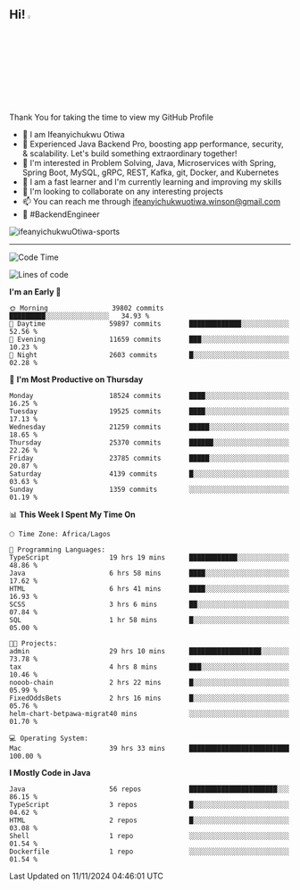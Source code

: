 <!-- BLOG-POST-LIST:START --><!-- BLOG-POST-LIST:END -->

## Hi! <img src="https://media.giphy.com/media/hvRJCLFzcasrR4ia7z/giphy.gif" width="4%"> 

Thank You for taking the time to view my GitHub Profile

- 👋 I am Ifeanyichukwu Otiwa
- 🚀 Experienced Java Backend Pro, boosting app performance, security, & scalability. Let's build something extraordinary together!
- 👀 I'm interested in Problem Solving, Java, Microservices with Spring, Spring Boot, MySQL, gRPC, REST, Kafka, git, Docker, and Kubernetes
- 🌱 I am a fast learner and I'm currently learning and improving my skills
- 💞️ I'm looking to collaborate on any interesting projects
- 📫 You can reach me through ifeanyichukwuotiwa.winson@gmail.com
- 🚀 #BackendEngineer

<p align="left" marginTop="10px"> <img src="https://komarev.com/ghpvc/?username=ifeanyichukwuOtiwa-sports&label=Profile%20views&color=0e75b6&style=for-the-badge" alt="ifeanyichukwuOtiwa-sports" /> </p>

***

<!--START_SECTION:waka-->
![Code Time](http://img.shields.io/badge/Code%20Time-3%2C120%20hrs%2023%20mins-blue)

![Lines of code](https://img.shields.io/badge/From%20Hello%20World%20I%27ve%20Written-28.4%20million%20lines%20of%20code-blue)

**I'm an Early 🐤** 

```text
🌞 Morning                39802 commits       █████████░░░░░░░░░░░░░░░░   34.93 % 
🌆 Daytime                59897 commits       █████████████░░░░░░░░░░░░   52.56 % 
🌃 Evening                11659 commits       ███░░░░░░░░░░░░░░░░░░░░░░   10.23 % 
🌙 Night                  2603 commits        █░░░░░░░░░░░░░░░░░░░░░░░░   02.28 % 
```
📅 **I'm Most Productive on Thursday** 

```text
Monday                   18524 commits       ████░░░░░░░░░░░░░░░░░░░░░   16.25 % 
Tuesday                  19525 commits       ████░░░░░░░░░░░░░░░░░░░░░   17.13 % 
Wednesday                21259 commits       █████░░░░░░░░░░░░░░░░░░░░   18.65 % 
Thursday                 25370 commits       ██████░░░░░░░░░░░░░░░░░░░   22.26 % 
Friday                   23785 commits       █████░░░░░░░░░░░░░░░░░░░░   20.87 % 
Saturday                 4139 commits        █░░░░░░░░░░░░░░░░░░░░░░░░   03.63 % 
Sunday                   1359 commits        ░░░░░░░░░░░░░░░░░░░░░░░░░   01.19 % 
```


📊 **This Week I Spent My Time On** 

```text
🕑︎ Time Zone: Africa/Lagos

💬 Programming Languages: 
TypeScript               19 hrs 19 mins      ████████████░░░░░░░░░░░░░   48.86 % 
Java                     6 hrs 58 mins       ████░░░░░░░░░░░░░░░░░░░░░   17.62 % 
HTML                     6 hrs 41 mins       ████░░░░░░░░░░░░░░░░░░░░░   16.93 % 
SCSS                     3 hrs 6 mins        ██░░░░░░░░░░░░░░░░░░░░░░░   07.84 % 
SQL                      1 hr 58 mins        █░░░░░░░░░░░░░░░░░░░░░░░░   05.00 % 

🐱‍💻 Projects: 
admin                    29 hrs 10 mins      ██████████████████░░░░░░░   73.78 % 
tax                      4 hrs 8 mins        ███░░░░░░░░░░░░░░░░░░░░░░   10.46 % 
nooob-chain              2 hrs 22 mins       █░░░░░░░░░░░░░░░░░░░░░░░░   05.99 % 
FixedOddsBets            2 hrs 16 mins       █░░░░░░░░░░░░░░░░░░░░░░░░   05.76 % 
helm-chart-betpawa-migrat40 mins             ░░░░░░░░░░░░░░░░░░░░░░░░░   01.70 % 

💻 Operating System: 
Mac                      39 hrs 33 mins      █████████████████████████   100.00 % 
```

**I Mostly Code in Java** 

```text
Java                     56 repos            ██████████████████████░░░   86.15 % 
TypeScript               3 repos             █░░░░░░░░░░░░░░░░░░░░░░░░   04.62 % 
HTML                     2 repos             █░░░░░░░░░░░░░░░░░░░░░░░░   03.08 % 
Shell                    1 repo              ░░░░░░░░░░░░░░░░░░░░░░░░░   01.54 % 
Dockerfile               1 repo              ░░░░░░░░░░░░░░░░░░░░░░░░░   01.54 % 
```




 Last Updated on 11/11/2024 04:46:01 UTC
<!--END_SECTION:waka-->

<!--
<p align="center">
![trophy](https://github-profile-trophy.vercel.app/?username=ifeanyichukwuOtiwa-sports&theme=onedark) (https://github.com/ryo-ma/github-profile-trophy)
</p>
-->

<!---
ifeanyi-otiwa/ifeanyi-otiwa is a ✨ special ✨ repository because its `README.md` (this file) appears on your GitHub profile.
You can click the Preview link to take a look at your changes.
--->
